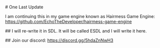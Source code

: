# One Last Update

I am continuing this in my game engine known as Hairmess Game Engine: https://github.com/EchoTheDeveloper/hairmess-game-engine

## I will re-write it in SDL. It will be called ESDL and I will write it here.

## Join our discord: https://discord.gg/5hdaZnNwH3
